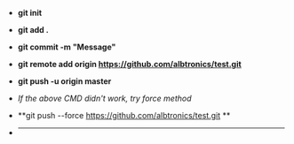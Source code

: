 - **git init**
- **git add .**
- **git commit -m "Message"**
- **git remote add origin https://github.com/albtronics/test.git**
- **git push -u origin master**



- _If the above CMD didn't work, try force method_

- **git push --force https://github.com/albtronics/test.git **

- ****